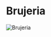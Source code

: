 # Brujeria

![Brujeria](http://assets.farmhouse.co/publishing/1-shoot-it-yourself/images/brujeria-1.jpg)
